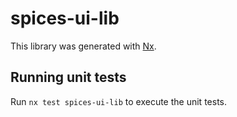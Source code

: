 # spices-ui-lib

This library was generated with [Nx](https://nx.dev).

## Running unit tests

Run `nx test spices-ui-lib` to execute the unit tests.
